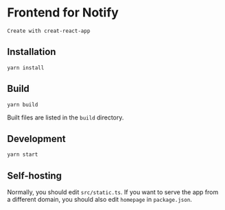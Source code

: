 # Frontend for Notify

`Create with creat-react-app`

## Installation

```
yarn install
```

## Build

```shell
yarn build
```

Built files are listed in the `build` directory.

## Development

```shell
yarn start
```

## Self-hosting

Normally, you should edit `src/static.ts`.
If you want to serve the app from a different domain, you should also edit `homepage` in `package.json`.

